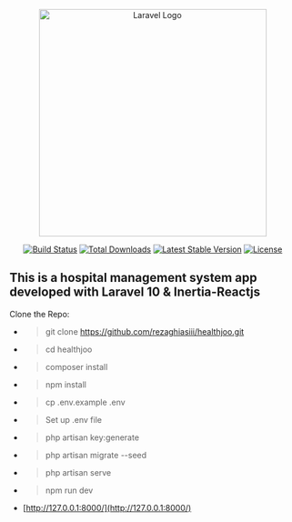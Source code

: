 <p align="center"><a href="https://laravel.com" target="_blank"><img src="https://raw.githubusercontent.com/laravel/art/master/logo-lockup/5%20SVG/2%20CMYK/1%20Full%20Color/laravel-logolockup-cmyk-red.svg" width="400" alt="Laravel Logo"></a></p>

<p align="center">
<a href="https://github.com/laravel/framework/actions"><img src="https://github.com/laravel/framework/workflows/tests/badge.svg" alt="Build Status"></a>
<a href="https://packagist.org/packages/laravel/framework"><img src="https://img.shields.io/packagist/dt/laravel/framework" alt="Total Downloads"></a>
<a href="https://packagist.org/packages/laravel/framework"><img src="https://img.shields.io/packagist/v/laravel/framework" alt="Latest Stable Version"></a>
<a href="https://packagist.org/packages/laravel/framework"><img src="https://img.shields.io/packagist/l/laravel/framework" alt="License"></a>
</p>

## This is a hospital management system app developed with Laravel 10 & Inertia-Reactjs

Clone the Repo:
- > git clone https://github.com/rezaghiasiii/healthjoo.git
- > cd healthjoo
- > composer install
- > npm install
- > cp .env.example .env
- > Set up .env file
- > php artisan key:generate
- > php artisan migrate --seed
- > php artisan serve
- > npm run dev
- [http://127.0.0.1:8000/](http://127.0.0.1:8000/)
